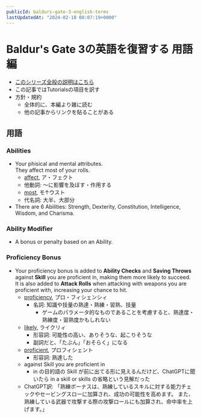 ```yaml
---
publicId: baldurs-gate-3-english-terms
lastUpdatedAt: "2024-02-18 08:07:19+0000"
---
```


# Baldur's Gate 3の英語を復習する 用語編

- [このシリーズ全般の説明はこちら](./baldurs-gate-3-english-index.html)
- この記事ではTutorialsの項目を訳す
- 方針・規約
  - 全体的に、本編より雑に読む
  - 他の記事からリンクを貼ることがある

## 用語

### Abilities

- Your phisical and mental attributes.  
  They affect most of your rolls.
  - [affect](https://ejje.weblio.jp/content/affect), ア・フェクト
  - 他動詞: 〜に影響を及ぼす・作用する
  - [most](https://ejje.weblio.jp/content/most), モ↑ウスト
  - 代名詞: 大半、大部分
- There are 6 Abilities: Strength, Dexterity, Constitution, Intelligence, Wisdom, and Charisma.

### Ability Modifier

- A bonus or penalty based on an Ability.

### Proficiency Bonus

- Your proficiency bonus is added to **Ability Checks** and **Saving Throws** against **Skill** you are proficient in, making them more likely to succeed.  
  It is also added to **Attack Rolls** when attacking with weapons you are proficient with, increasing your chance to hit.
  - [proficiency](https://ejje.weblio.jp/content/proficiency), プロ・フィシェンシィ
    - 名詞: 知識や技量の熟達・熟練・習熟、技量
      - ゲームのパラメータ的なものであることを考慮すると、熟達度・熟練度・習熟度かもしれない
  - [likely](https://ejje.weblio.jp/content/likely), ライクリィ
    - 形容詞: 可能性の高い、ありそうな、起こりそうな
    - 副詞だと、「たぶん」「おそらく」になる
  - [proficient](https://ejje.weblio.jp/content/proficient), プロフィシェント
    - 形容詞: 熟達した
  - against Skill you are proficient in
    - in の目的語の Skill が前に出てる形に見えるんだけど、ChatGPTに聞いたら in a skill or skills の省略という見解だった
  - ChatGPT訳: 「熟練ボーナスは、熟練しているスキルに対する能力チェックやセービングスローに加算され、成功の可能性を高めます。
    また、熟練している武器で攻撃する際の攻撃ロールにも加算され、命中率を上げます。」
